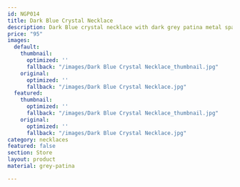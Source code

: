 ```yaml
---
id: NGP014
title: Dark Blue Crystal Necklace
description: Dark Blue crystal necklace with dark grey patina metal spacers.
price: "95"
images:
  default:
    thumbnail:
      optimized: ''
      fallback: "/images/Dark Blue Crystal Necklace_thumbnail.jpg"
    original:
      optimized: ''
      fallback: "/images/Dark Blue Crystal Necklace.jpg"
  featured:
    thumbnail:
      optimized: ''
      fallback: "/images/Dark Blue Crystal Necklace_thumbnail.jpg"
    original:
      optimized: ''
      fallback: "/images/Dark Blue Crystal Necklace.jpg"
category: necklaces
featured: false
section: Store
layout: product
material: grey-patina

---
```

